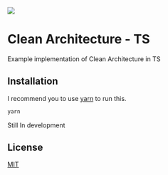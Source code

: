 ![](https://blog.cleancoder.com/uncle-bob/images/2012-08-13-the-clean-architecture/CleanArchitecture.jpg)

# Clean Architecture - TS

Example implementation of Clean Architecture in TS

## Installation

I recommend you to use [yarn](https://yarnpkg.com) to run this.

```bash
yarn
```

Still In development

## License

[MIT](https://choosealicense.com/licenses/mit/)
